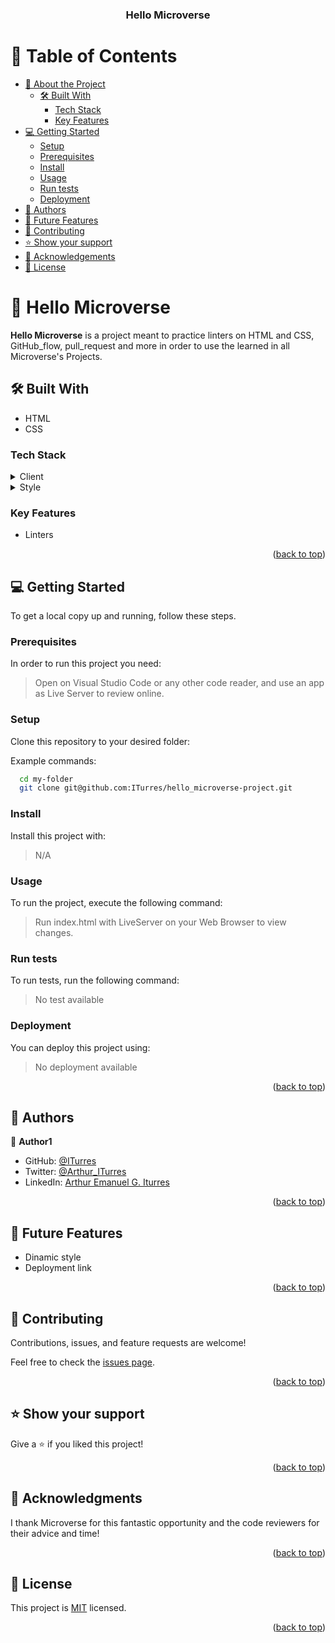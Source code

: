 <a name="readme-top"></a>

<div align="center">

  <h3><b>Hello Microverse</b></h3>

</div>

<!-- TABLE OF CONTENTS -->

# 📗 Table of Contents

- [📖 About the Project](#about-project)
  - [🛠 Built With](#built-with)
    - [Tech Stack](#tech-stack)
    - [Key Features](#key-features)
- [💻 Getting Started](#getting-started)
  - [Setup](#setup)
  - [Prerequisites](#prerequisites)
  - [Install](#install)
  - [Usage](#usage)
  - [Run tests](#run-tests)
  - [Deployment](#deployment)
- [👥 Authors](#authors)
- [🔭 Future Features](#future-features)
- [🤝 Contributing](#contributing)
- [⭐️ Show your support](#support)
- [🙏 Acknowledgements](#acknowledgements)
- [📝 License](#license)

<!-- PROJECT DESCRIPTION -->

# 📖 Hello Microverse <a name="about-project"></a>

**Hello Microverse** is a project meant to practice linters on HTML and CSS, GitHub_flow, pull_request and more in order to use the learned in all Microverse's Projects.

## 🛠 Built With <a name="built-with"></a>

- HTML
- CSS

### Tech Stack <a name="tech-stack"></a>

<details>
  <summary>Client</summary>
  <ul>
    <li><a href="#">HTML</a></li>
  </ul>
</details>

<details>
  <summary>Style</summary>
  <ul>
    <li><a href="#">CSS</a></li>
  </ul>
</details>

<!-- Features -->

### Key Features <a name="key-features"></a>

- Linters

<!-- I will keep this for future reference -->
<!-- - **[key_feature_1]**
- **[key_feature_2]**
- **[key_feature_3]** -->

<p align="right">(<a href="#readme-top">back to top</a>)</p>

<!-- GETTING STARTED -->

## 💻 Getting Started <a name="getting-started"></a>

To get a local copy up and running, follow these steps.

### Prerequisites

In order to run this project you need:

> Open on Visual Studio Code or any other code reader, and use an app as Live Server to review online.

<!-- I will keep this for future reference -->
<!--
Example command:

```sh
 gem install rails
```
 -->

### Setup

Clone this repository to your desired folder:

Example commands:

```sh
  cd my-folder
  git clone git@github.com:ITurres/hello_microverse-project.git
```

### Install

Install this project with:

> N/A

<!-- I will keep this for future reference -->
<!--
Example command:

```sh
  cd my-project
  gem install
```
--->

### Usage

To run the project, execute the following command:

> Run index.html with LiveServer on your Web Browser to view changes.

<!-- I will keep this for future reference -->
<!--
Example command:

```sh
  rails server
```
--->

### Run tests

To run tests, run the following command:

> No test available

<!-- I will keep this for future reference -->
<!--
Example command:

```sh
  bin/rails test test/models/article_test.rb
```
--->

### Deployment

You can deploy this project using:

> No deployment available

<!-- I will keep this for future reference -->
<!--
Example:

```sh

```
 -->

<p align="right">(<a href="#readme-top">back to top</a>)</p>

<!-- AUTHORS -->

## 👥 Authors <a name="authors"></a>

👤 **Author1**

- GitHub: [@ITurres](https://github.com/ITurres)
- Twitter: [@Arthur_ITurres](https://twitter.com/ArthurIturres)
- LinkedIn: [Arthur Emanuel G. Iturres](https://www.linkedin.com/in/arturoemanuelguerraiturres/)

<p align="right">(<a href="#readme-top">back to top</a>)</p>

<!-- FUTURE FEATURES -->

## 🔭 Future Features <a name="future-features"></a>

- Dinamic style
- Deployment link

<!-- I will keep this for future reference -->
<!-- - [ ] **[new_feature_1]**
- [ ] **[new_feature_2]**
- [ ] **[new_feature_3]** -->

<p align="right">(<a href="#readme-top">back to top</a>)</p>

<!-- CONTRIBUTING -->

## 🤝 Contributing <a name="contributing"></a>

Contributions, issues, and feature requests are welcome!

Feel free to check the [issues page](../../issues/).

<p align="right">(<a href="#readme-top">back to top</a>)</p>

<!-- SUPPORT -->

## ⭐️ Show your support <a name="support"></a>

Give a ⭐ if you liked this project!

<p align="right">(<a href="#readme-top">back to top</a>)</p>

<!-- ACKNOWLEDGEMENTS -->

## 🙏 Acknowledgments <a name="acknowledgements"></a>

I thank Microverse for this fantastic opportunity and the code reviewers for their advice and time!

<p align="right">(<a href="#readme-top">back to top</a>)</p>

<!-- LICENSE -->

## 📝 License <a name="license"></a>

This project is [MIT](./MIT.md) licensed.

<p align="right">(<a href="#readme-top">back to top</a>)</p>

